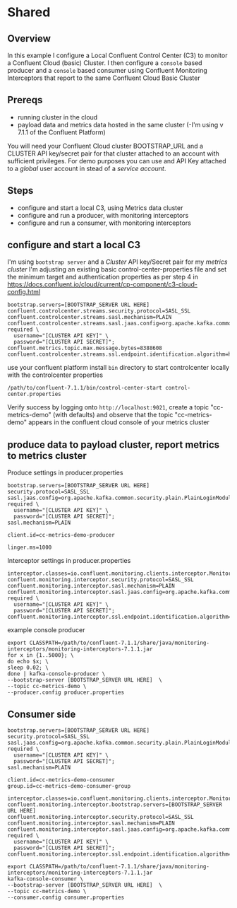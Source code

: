 # Shared
## Overview

In this example I configure a Local Confluent Control Center (C3) to monitor a Confluent Cloud (basic)
Cluster. I then configure a `console` based producer and a `console` based consumer using Confluent 
Monitoring Interceptors that report to the same Confluent Cloud Basic Cluster

## Prereqs
- running cluster in the cloud
- payload data and metrics data hosted in the same cluster
(-I'm using v 7.1.1 of the Confluent Platform)

You will need your Confluent Cloud cluster BOOTSTRAP_URL and a CLUSTER API key/secret pair for that cluster
attached to an account with sufficient privileges. For demo purposes you can use and API Key attached to 
 a _global_ user account in stead of a _service account_. 


## Steps

* configure and start a local C3, using Metrics data cluster
* configure and run a producer, with monitoring interceptors
* configure and run a consumer, with monitoring interceptors 


## configure and start a local C3
I'm using `bootstrap server` and a _Cluster_ API key/Secret pair for my *_metrics cluster_*
I'm adjusting an existing basic control-center-properties file and set the minimum target and authentication
properties as per step 4 in https://docs.confluent.io/cloud/current/cp-component/c3-cloud-config.html

```
bootstrap.servers=[BOOTSTRAP_SERVER URL HERE]
confluent.controlcenter.streams.security.protocol=SASL_SSL
confluent.controlcenter.streams.sasl.mechanism=PLAIN
confluent.controlcenter.streams.sasl.jaas.config=org.apache.kafka.common.security.plain.PlainLoginModule required \
  username="[CLUSTER API KEY]" \
  password="[CLUSTER API SECRET]";
confluent.metrics.topic.max.message.bytes=8388608
confluent.controlcenter.streams.ssl.endpoint.identification.algorithm=https
```

use your confluent platform install `bin` directory to start controlcenter locally with the controlcenter properties

```
/path/to/confluent-7.1.1/bin/control-center-start control-center.properties
```

Verify success by logging onto `http://localhost:9021`, create a topic "cc-metrics-demo" (with defaults) and observe that the 
topic "cc-metrics-demo" appears in the confluent cloud console of your metrics cluster


## produce data to payload cluster, report metrics to metrics cluster

Produce settings in producer.properties
```
bootstrap.servers=[BOOTSTRAP_SERVER URL HERE]
security.protocol=SASL_SSL
sasl.jaas.config=org.apache.kafka.common.security.plain.PlainLoginModule   required \
  username="[CLUSTER API KEY]" \
  password="[CLUSTER API SECRET]";
sasl.mechanism=PLAIN

client.id=cc-metrics-demo-producer

linger.ms=1000

```


Interceptor settings in producer.properties
```
interceptor.classes=io.confluent.monitoring.clients.interceptor.MonitoringProducerInterceptor
confluent.monitoring.interceptor.security.protocol=SASL_SSL
confluent.monitoring.interceptor.sasl.mechanism=PLAIN
confluent.monitoring.interceptor.sasl.jaas.config=org.apache.kafka.common.security.plain.PlainLoginModule required \
  username="[CLUSTER API KEY]" \
  password="[CLUSTER API SECRET]";
confluent.monitoring.interceptor.ssl.endpoint.identification.algorithm=https
```


example console producer
```
export CLASSPATH=/path/to/confluent-7.1.1/share/java/monitoring-interceptors/monitoring-interceptors-7.1.1.jar
for x in {1..5000}; \
do echo $x; \
sleep 0.02; \
done | kafka-console-producer \
--bootstrap-server [BOOTSTRAP_SERVER URL HERE]  \
--topic cc-metrics-demo \
--producer.config producer.properties
```

## Consumer side

```
bootstrap.servers=[BOOTSTRAP_SERVER URL HERE]
security.protocol=SASL_SSL
sasl.jaas.config=org.apache.kafka.common.security.plain.PlainLoginModule   required \
  username="[CLUSTER API KEY]" \
  password="[CLUSTER API SECRET]";
sasl.mechanism=PLAIN

client.id=cc-metrics-demo-consumer
group.id=cc-metrics-demo-consumer-group
```

```
interceptor.classes=io.confluent.monitoring.clients.interceptor.MonitoringConsumerInterceptor
confluent.monitoring.interceptor.bootstrap.servers=[BOOTSTRAP_SERVER URL HERE]
confluent.monitoring.interceptor.security.protocol=SASL_SSL
confluent.monitoring.interceptor.sasl.mechanism=PLAIN
confluent.monitoring.interceptor.sasl.jaas.config=org.apache.kafka.common.security.plain.PlainLoginModule required \
  username="[CLUSTER API KEY]" \
  password="[CLUSTER API SECRET]";
confluent.monitoring.interceptor.ssl.endpoint.identification.algorithm=https
```


```
export CLASSPATH=/path/to/confluent-7.1.1/share/java/monitoring-interceptors/monitoring-interceptors-7.1.1.jar
kafka-console-consumer \
--bootstrap-server [BOOTSTRAP_SERVER URL HERE]  \
--topic cc-metrics-demo \
--consumer.config consumer.properties
```


